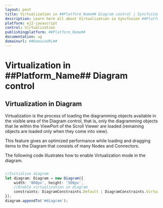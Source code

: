 ```yaml
---
layout: post
title: Virtualization in ##Platform_Name## Diagram control | Syncfusion
description: Learn here all about Virtualization in Syncfusion ##Platform_Name## Diagram control of Syncfusion Essential JS 2 and more.
platform: ej2-javascript
control: Virtualization 
publishingplatform: ##Platform_Name##
documentation: ug
domainurl: ##DomainURL##
---
```


# Virtualization in ##Platform_Name## Diagram control

## Virtualization in Diagram

Virtualization is the process of loading the diagramming objects available in the visible area of the Diagram control, that is, only the diagramming objects that lie within the ViewPort of the Scroll Viewer are loaded (remaining objects are loaded only when they come into view).

This feature gives an optimized performance while loading and dragging items to the Diagram that consists of many Nodes and Connectors.

The following code illustrates how to enable Virtualization mode in the diagram.

```ts

//Initialize diagram
let diagram: Diagram = new Diagram({
    width: '800px', height: '500px',
    //Enable virtualization in diagram
    constraints: DiagramConstraints.Default | DiagramConstraints.Virtualization,
});
diagram.appendTo('#diagram');

```